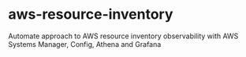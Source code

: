 # aws-resource-inventory
Automate approach to AWS resource inventory observability with AWS Systems Manager, Config, Athena and Grafana
